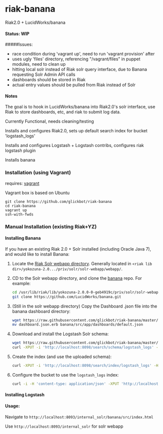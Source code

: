 riak-banana
===========

Riak2.0 + LucidWorks/banana

#### Status: WIP

#####Issues:
- race condition during 'vagrant up', need to run 'vagrant provision' after
- uses ugly 'files' directory, referencing "/vagrant/files" in puppet modules, need to clean up
- hitting local solr instead of Riak solr query interface, due to Banana requesting Solr Admin API calls
- dashboards should be stored in Riak
- actual entry values should be pulled from Riak instead of Solr

#### Notes
The goal is to hook in LucidWorks/banana into Riak2.0's solr interface, use Riak to store dashboards, etc, and riak to submit log data.

Currently Functional, needs cleaning/testing

Installs and configures Riak2.0, sets up default search index for bucket 'logstash_logs'

Installs and configures Logstash + Logstash contribs, configures riak logstash plugin

Installs banana

### Installation (using Vagrant)
requires: [vagrant](https://www.vagrantup.com/)

Vagrant box is based on Ubuntu

```
git clone https://github.com/glickbot/riak-banana
cd riak-banana
vagrant up
ssh-with-fwds
```

### Manual Installation (existing Riak+YZ)

#### Installing Banana 
If you have an existing Riak 2.0 + Solr installed (including Oracle Java 7), and would like to install Banana:

1. Locate the [Riak Solr webapp directory](https://github.com/basho/services-knowledgebase/blob/master/Customer%20FAQ.md#where-is-the-solr-webapp-directory).
    Generally located in ```<riak lib dir>/yokozuna-2.0.../priv/solr/solr-webapp/webapp/```.

2. CD to the Solr webapp directory, and clone the [banana](https://github.com/LucidWorks/banana) repo. For example:

    ```bash
    cd /usr/lib/riak/lib/yokozuna-2.0.0-0-geb4919c/priv/solr/solr-webapp/webapp
    git clone https://github.com/LucidWorks/banana.git
    ```

3. (Still in the solr webapp directory) Copy the Dashboard .json file into the banana dashboard directory:

    ```bash
    wget https://raw.githubusercontent.com/glickbot/riak-banana/master/puppet/modules/riakbanana/templates/dashboard.json.erb
    mv dashboard.json.erb banana/src/app/dashboards/default.json
    ```
4. Download and install the Logstash Solr schema:

    ```bash
    wget https://raw.githubusercontent.com/glickbot/riak-banana/master/files/logstash_logs.xml
    curl -XPUT -i 'http://localhost:8098/search/schema/logstash_logs' -H 'content-type: application/xml' --data-binary @logstash_logs.xml
    ```
5. Create the index (and use the uploaded schema):
    ```bash
    curl -XPUT -i 'http://localhost:8098/search/index/logstash_logs' -H 'content-type: application/json' -d '{"schema":"logstash_logs"}'
    ```

6. Configure the bucket to use the ```logstash_logs``` index:
    ```bash
    curl -i -H 'content-type: application/json' -XPUT 'http://localhost:8098/buckets/logstash_logs/props' -d'{"props":{"search_index":"logstash_logs"}}'
    ```

#### Installing Logstash

#### Usage:

Navigate to ```http://localhost:8093/internal_solr/banana/src/index.html```

Use ```http://localhost:8093/internal_solr``` for solr webapp
